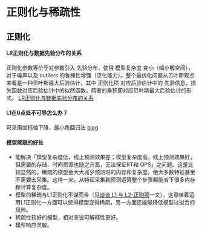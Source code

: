 # 正则化与稀疏性

## 正则化


#### LR正则化与数据先验分布的关系
正则化参数等价于对参数引入 先验分布，使得 模型复杂度 变小（缩小解空间），对于噪声以及 outliers 的鲁棒性增强（泛化能力）。整个最优化问题从贝叶斯观点来看是一种贝叶斯最大后验估计，其中 正则化项 对应后验估计中的 先验信息，损失函数对应后验估计中的似然函数，两者的乘积即对应贝叶斯最大后验估计的形式。 [LR正则化与数据先验分布的关系](https://note.youdao.com/ynoteshare1/index.html?id=2851b97199bcdc174001d72b1bec0372&type=note)


#### L1在0点处不可导怎么办？
可采用坐标轴下降、最小角回归法 [blog](https://www.cnblogs.com/pinard/p/6018889.html)


#### 模型稀疏的好处
+ 能解决「模型复杂度低，线上预测效果差；模型复杂度高，线上预测效果好，但需要的存储、时间资源也随之升高，无法保证RT和 QPS」之问题。这是比较显然的。稀疏的模型会大大减少预测时的内存和复杂度。绝大多数特征甚至不需要去采集。这样一来，从特征采集到预测运算整个步骤都能省下很多内存和计算复杂度。
+ 模型的稀疏与L1正则化不谋而合（见[谈谈 L1 与 L2-正则项](https://liam.page/2017/03/30/L1-and-L2-regularizer/)一文），这意味着运用L1正则化一方面可以使得模型变得稀疏，另一方面还能够降低模型过拟合的风险。
+ 稀疏性较好的模型，相对来说可解释性更好。
+ 模型响应灵敏。
